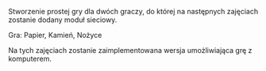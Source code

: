Stworzenie prostej gry dla dwóch graczy, do której na następnych zajęciach zostanie dodany moduł sieciowy.

Gra: Papier, Kamień, Nożyce

Na tych zajęciach zostanie zaimplementowana wersja umożliwiająca grę z komputerem.


